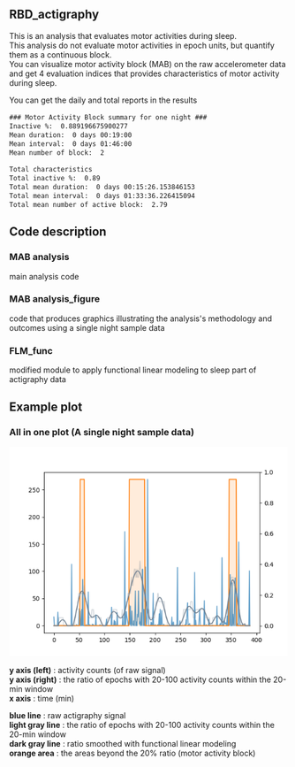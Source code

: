 ## RBD_actigraphy
This is an analysis that evaluates motor activities during sleep.  
This analysis do not evaluate motor activities in epoch units, but quantify them as a continuous block.  
You can visualize motor activity block (MAB) on the raw accelerometer data and get 4 evaluation indices that provides characteristics of motor activity during sleep.  

You can get the daily and total reports in the results

```
### Motor Activity Block summary for one night ###
Inactive %:  0.889196675900277
Mean duration:  0 days 00:19:00
Mean interval:  0 days 01:46:00
Mean number of block:  2
```

```
Total characteristics
Total inactive %:  0.89
Total mean duration:  0 days 00:15:26.153846153
Total mean interval:  0 days 01:33:36.226415094
Total mean number of active block:  2.79
```

## Code description
### MAB analysis
main analysis code
### MAB analysis_figure
code that produces graphics illustrating the analysis's methodology and outcomes using a single night sample data
### FLM_func
modified module to apply functional linear modeling to sleep part of actigraphy data

## Example plot
### All in one plot (A single night sample data)
<img src="./all_in_one.png">

<b>y axis (left)</b> : activity counts (of raw signal)   
<b>y axis (right)</b> : the ratio of epochs with 20-100 activity counts within the 20-min window    
<b>x axis</b> : time (min)    

<b>blue line</b> : raw actigraphy signal  
<b>light gray line</b> : the ratio of epochs with 20-100 activity counts within the 20-min window  
<b>dark gray line</b> : ratio smoothed with functional linear modeling   
<b>orange area</b> : the areas beyond the 20% ratio (motor activity block)
